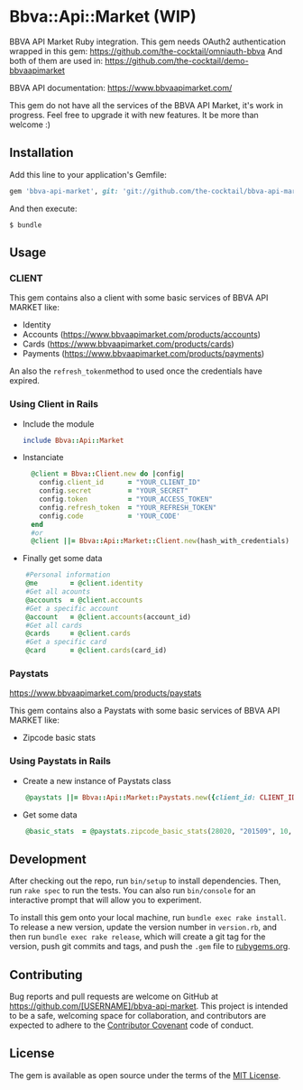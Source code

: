 # Bbva::Api::Market (WIP)

BBVA API Market Ruby integration. This gem needs OAuth2 authentication wrapped in this gem: https://github.com/the-cocktail/omniauth-bbva
And both of them are used in: https://github.com/the-cocktail/demo-bbvaapimarket

BBVA API documentation: https://www.bbvaapimarket.com/

This gem do not have all the services of the BBVA API Market, it's work in progress. Feel free to upgrade it with new features. It be more than welcome :)

## Installation

Add this line to your application's Gemfile:

```ruby
gem 'bbva-api-market', git: 'git://github.com/the-cocktail/bbva-api-market'
```

And then execute:

    $ bundle

## Usage

### CLIENT

This gem contains also a client with some basic services of BBVA API MARKET like:
- Identity
- Accounts (https://www.bbvaapimarket.com/products/accounts)
- Cards (https://www.bbvaapimarket.com/products/cards)
- Payments (https://www.bbvaapimarket.com/products/payments)

An also the ```refresh_token```method to used once the credentials have expired.

### Using Client in Rails

- Include the module
    ```ruby
    include Bbva::Api::Market
    ```
    
- Instanciate
    ```ruby
      @client = Bbva::Client.new do |config|
        config.client_id      = "YOUR_CLIENT_ID"
        config.secret         = "YOUR_SECRET"
        config.token          = "YOUR_ACCESS_TOKEN"
        config.refresh_token  = "YOUR_REFRESH_TOKEN"
        config.code           = 'YOUR_CODE'
      end
      #or
      @client ||= Bbva::Api::Market::Client.new(hash_with_credentials)
    ```
    
- Finally get some data
```ruby
    #Personal information
    @me        = @client.identity
    #Get all acounts
    @accounts  = @client.accounts
    #Get a specific account
    @account   = @client.accounts(account_id)
    #Get all cards
    @cards     = @client.cards
    #Get a specific card
    @card      = @client.cards(card_id)
```

### Paystats
https://www.bbvaapimarket.com/products/paystats

This gem contains also a Paystats with some basic services of BBVA API MARKET like:
- Zipcode basic stats

### Using Paystats in Rails

- Create a new instance of Paystats class
```ruby
    @paystats ||= Bbva::Api::Market::Paystats.new({client_id: CLIENT_ID , secret: CLIENT_SECRET})
```

- Get some data
```ruby
    @basic_stats  = @paystats.zipcode_basic_stats(28020, "201509", 10, "es_home", "month", "201512", "201509")
```

## Development

After checking out the repo, run `bin/setup` to install dependencies. Then, run `rake spec` to run the tests. You can also run `bin/console` for an interactive prompt that will allow you to experiment.

To install this gem onto your local machine, run `bundle exec rake install`. To release a new version, update the version number in `version.rb`, and then run `bundle exec rake release`, which will create a git tag for the version, push git commits and tags, and push the `.gem` file to [rubygems.org](https://rubygems.org).

## Contributing

Bug reports and pull requests are welcome on GitHub at https://github.com/[USERNAME]/bbva-api-market. This project is intended to be a safe, welcoming space for collaboration, and contributors are expected to adhere to the [Contributor Covenant](http://contributor-covenant.org) code of conduct.


## License

The gem is available as open source under the terms of the [MIT License](http://opensource.org/licenses/MIT).

